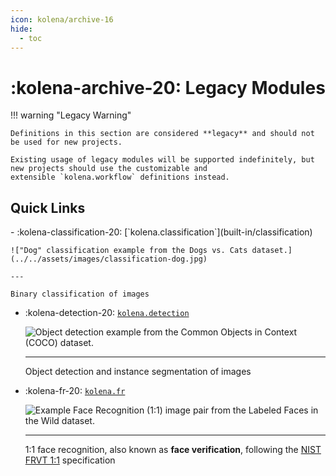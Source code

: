 ```yaml
---
icon: kolena/archive-16
hide:
  - toc
---
```


# :kolena-archive-20: Legacy Modules

!!! warning "Legacy Warning"

    Definitions in this section are considered **legacy** and should not be used for new projects.

    Existing usage of legacy modules will be supported indefinitely, but new projects should use the customizable and
    extensible `kolena.workflow` definitions instead.

## Quick Links

<div class="grid cards" markdown>
- :kolena-classification-20: [`kolena.classification`](built-in/classification)

    !["Dog" classification example from the Dogs vs. Cats dataset.](../../assets/images/classification-dog.jpg)

    ---

    Binary classification of images

- :kolena-detection-20: [`kolena.detection`](built-in/detection)

    ![Object detection example from the Common Objects in Context (COCO) dataset.](../../assets/images/detection-airplane.jpg)

    ---

    Object detection and instance segmentation of images

- :kolena-fr-20: [`kolena.fr`](built-in/fr)

    ![Example Face Recognition (1:1) image pair from the Labeled Faces in the Wild dataset.](../../assets/images/face-recognition.jpg)

    ---

    1:1 face recognition, also known as **face verification**, following the
    [NIST FRVT 1:1](https://pages.nist.gov/frvt/html/frvt11.html) specification
</div>

